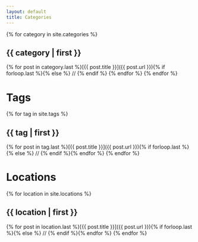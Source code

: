 ```yaml
---
layout: default
title: Categories
---
```



{% for category in site.categories %}
## {{ category | first }} ##
{% for post in category.last %}[{{ post.title }}]({{ post.url }}){% if forloop.last %}{% else %} // {% endif %} {% endfor %}
{% endfor %}


# Tags
{% for tag in site.tags %}
## {{ tag | first }}
{% for post in tag.last %}[{{ post.title }}]({{ post.url }}){% if forloop.last %}{% else %} // {% endif %}{% endfor %}
{% endfor %}

# Locations
{% for location in site.locations %}
## {{ location | first }}
{% for post in location.last %}[{{ post.title }}]({{ post.url }}){% if forloop.last %}{% else %} // {% endif %}{% endfor %}
{% endfor %}
